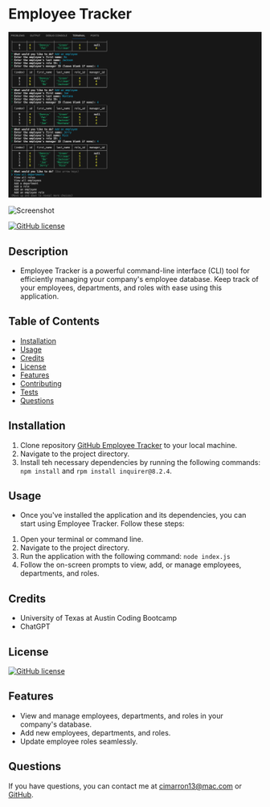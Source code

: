 # Employee Tracker

![Screenshot](./assets/images/ET%20image%201.png)

![Screenshot](./assets/images/ET%20image%202.png.png)

[![GitHub license](https://img.shields.io/badge/license-MIT-blue.svg)](https://opensource.org/licenses/MIT)

## Description

- Employee Tracker is a powerful command-line interface (CLI) tool for efficiently managing your company's employee database. Keep track of your employees, departments, and roles with ease using this application.

## Table of Contents

- [Installation](#installation)
- [Usage](#usage)
- [Credits](#credits)
- [License](#license)
- [Features](#features)
- [Contributing](#contibuting)
- [Tests](#tests)
- [Questions](#questions)

## Installation

1. Clone repository <a href="https://github.com/cjenschke/Employee-Tracker">GitHub Employee Tracker</a> to your local machine.
2. Navigate to the project directory.
3. Install teh necessary dependencies by running the following commands: `npm install` and `rpm install inquirer@8.2.4`.

## Usage

- Once you've installed the application and its dependencies, you can start using Employee Tracker. Follow these steps:

1. Open your terminal or command line.
2. Navigate to the project directory.
3. Run the application with the following command: `node index.js`
4. Follow the on-screen prompts to view, add, or manage employees, departments, and roles.

## Credits

- University of Texas at Austin Coding Bootcamp
- ChatGPT

## License

[![GitHub license](https://img.shields.io/badge/license-MIT-blue.svg)](https://opensource.org/licenses/MIT)

## Features

- View and manage employees, departments, and roles in your company's database.
- Add new employees, departments, and roles.
- Update employee roles seamlessly.

## Questions

If you have questions, you can contact me at [cimarron13@mac.com](mailto:cimarron13@mac.com) or <a href="https://github.com/cjenschke">GitHub</a>.
